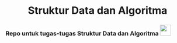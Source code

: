 <h1 align="center">Struktur Data dan Algoritma</h1>
<h3 align="left">Repo untuk tugas-tugas Struktur Data dan Algoritma <img src="https://camo.githubusercontent.com/49c7728e1004e855177c4b583baabe412d5563fbbdb38c65db78acd735950b70/68747470733a2f2f6769746875622e6769746875626173736574732e636f6d2f696d616765732f6d6f6e612d6c6f6164696e672d64696d6d65642e676966" width="30" height="30"></h3>
